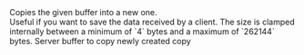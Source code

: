 <function name="CopyReadBuffer" parent="bitbuf" type="libraryfunc">
	<description>
		Copies the given buffer into a new one.<br>
		Useful if you want to save the data received by a client.
		<note>
			The size is clamped internally between a minimum of `4` bytes and a maximum of `262144` bytes.
		</note>
		<added version="0.4"></added>
	</description>
	<realm>Server</realm>
	<args>
		<arg name="buffer" type="bf_read">buffer to copy</arg>
	</args>
	<rets>
		<ret name="newBuffer" type="bf_read">newly created copy</ret>
	</rets>
</function>